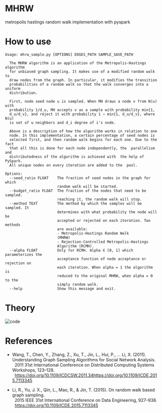 # MHRW
metropolis hastings random walk implementation with pyspark

# How to use

```console
Usage: mhrw_sample.py [OPTIONS] EDGES_PATH SAMPLE_SAVE_PATH

  The MHRW algorithm is an application of the Metropolis-Hastings algorithm
  for unbiased graph sampling. It makes use of a modified random walk to
  draw nodes from the graph. In particular, it modifies the transition
  probabilities of a random walk so that the walk converges into a uniform
  distribution.

  First, node seed node u is sampled. When MH draws a node v from N(u) with
  probability 1/d_u, MH accepts v as a sample with probability min{1,
  d_u/d_v}, and reject it with probability 1 − min{1, d_u/d_v}, where N(u)
  is set of u neighbors and d_i degree of i's node.
  
  Above is a description of how the algorithm works in relation to one
  node. In this implementation, a certain percentage of seed nodes is
  selected first, and then random walk begins for each one. Due to the  fact
  that all this is done for each node independently, the  parallelism and
  distributedness of the algorithm is achieved with  the help of PySpark.
  All unique nodes on every iteration are added to the  pool.

Options:
  --seed_ratio FLOAT    The fraction of seed nodes in the graph for which
                        random walk will be started.
  --budget_ratio FLOAT  The fraction of the nodes that need to be sampled.
                        reaching it, the random walk will stop.
  --method TEXT         The method by which the samples will be sampled. It
                        determines with what probability the node will be
                        accepted or rejected on each iteration. Two methods
                        are available:
                        - Metropolis-Hastings Random Walk
                        (MHRW)
                        - Rejection-Controlled Metropolis-Hastings
                        Algorithm (RCMH).
  --alpha FLOAT         Only for RCMH. Alpha ∈ [0, 1] which parameterizes the
                        acceptance function of node acceptance or rejection on
                        each iteration. When alpha = 1 the algorithm is
                        reduced to the original MHRW, when alpha = 0 to the
                        simply random walk.
  --help                Show this message and exit.
```

# Theory

![code](https://i.imgur.com/lCK1sW5.png)

# References

- Wang, T., Chen, Y., Zhang, Z., Xu, T., Jin, L., Hui, P., … Li, X. (2011). Understanding Graph Sampling Algorithms for Social Network Analysis.        
&nbsp;&nbsp;2011 31st International Conference on Distributed Computing Systems Workshops, 123–128.         
&nbsp;&nbsp;https://doi.org/10.1109/ICDCSW.2011.34https://doi.org/10.1109/ICDE.2015.7113345     

- Li, R., Yu, J. X., Qin, L., Mao, R., & Jin, T. (2015). On random walk based graph sampling.               
&nbsp;&nbsp;2015 IEEE 31st International Conference on Data Engineering, 927–938.       
&nbsp;&nbsp;https://doi.org/10.1109/ICDE.2015.7113345       
